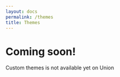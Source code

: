 ```yaml
---
layout: docs
permalink: /themes
title: Themes
---
```


# Coming soon!

Custom themes is not available yet on Union
